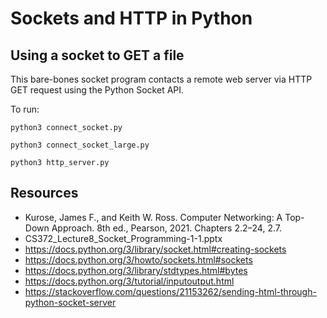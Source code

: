 # Sockets and HTTP in Python

## Using a socket to GET a file
This bare-bones socket program contacts a remote web server via HTTP GET request using the Python Socket API.

To run:
```
python3 connect_socket.py
```

```
python3 connect_socket_large.py
```

```
python3 http_server.py
```

## Resources
* Kurose, James F., and Keith W. Ross. Computer Networking: A Top-Down Approach. 8th ed., Pearson, 2021. Chapters 2.2–24, 2.7.
* CS372_Lecture8_Socket_Programming-1-1.pptx
* https://docs.python.org/3/library/socket.html#creating-sockets
* https://docs.python.org/3/howto/sockets.html#sockets
* https://docs.python.org/3/library/stdtypes.html#bytes
* https://docs.python.org/3/tutorial/inputoutput.html
* https://stackoverflow.com/questions/21153262/sending-html-through-python-socket-server

